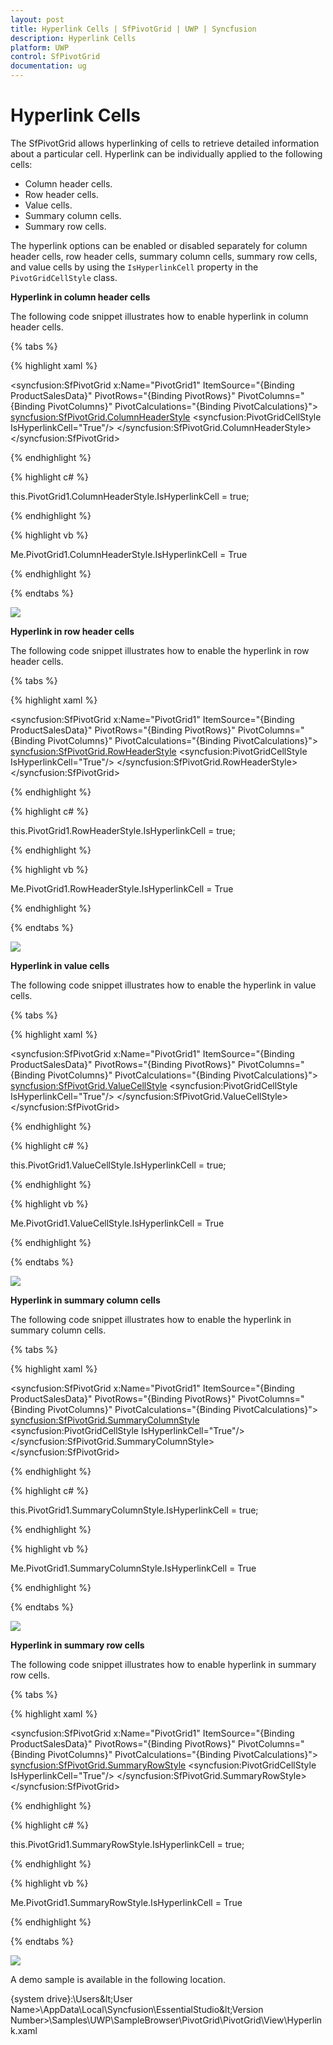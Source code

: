 ```yaml
---
layout: post
title: Hyperlink Cells | SfPivotGrid | UWP | Syncfusion
description: Hyperlink Cells
platform: UWP
control: SfPivotGrid
documentation: ug
---
```


# Hyperlink Cells

The SfPivotGrid allows hyperlinking of cells to retrieve detailed information about a particular cell. Hyperlink can be individually applied to the following cells:

* Column header cells.
* Row header cells.
* Value cells.
* Summary column cells.
* Summary row cells.

The hyperlink options can be enabled or disabled separately for column header cells, row header cells, summary column cells, summary row cells, and value cells by using the `IsHyperlinkCell` property in the `PivotGridCellStyle` class.

**Hyperlink in column header cells**

The following code snippet illustrates how to enable hyperlink in column header cells.

{% tabs %}

{% highlight xaml %}

<syncfusion:SfPivotGrid x:Name="PivotGrid1" ItemSource="{Binding ProductSalesData}" PivotRows="{Binding PivotRows}"
                        PivotColumns="{Binding PivotColumns}" PivotCalculations="{Binding PivotCalculations}">
    <syncfusion:SfPivotGrid.ColumnHeaderStyle>
        <syncfusion:PivotGridCellStyle IsHyperlinkCell="True"/>
    </syncfusion:SfPivotGrid.ColumnHeaderStyle>
</syncfusion:SfPivotGrid>

{% endhighlight %}

{% highlight c# %}

this.PivotGrid1.ColumnHeaderStyle.IsHyperlinkCell = true;

{% endhighlight %}

{% highlight vb %}

Me.PivotGrid1.ColumnHeaderStyle.IsHyperlinkCell = True

{% endhighlight %}

{% endtabs %}

![](Hyperlink-Cells_images/column-header-cell-hyperlink.png)

**Hyperlink in row header cells**

The following code snippet illustrates how to enable the hyperlink in row header cells.

{% tabs %}

{% highlight xaml %}

<syncfusion:SfPivotGrid x:Name="PivotGrid1" ItemSource="{Binding ProductSalesData}" PivotRows="{Binding PivotRows}"
                        PivotColumns="{Binding PivotColumns}" PivotCalculations="{Binding PivotCalculations}">
    <syncfusion:SfPivotGrid.RowHeaderStyle>
        <syncfusion:PivotGridCellStyle IsHyperlinkCell="True"/>
    </syncfusion:SfPivotGrid.RowHeaderStyle>
</syncfusion:SfPivotGrid>

{% endhighlight %}

{% highlight c# %}

this.PivotGrid1.RowHeaderStyle.IsHyperlinkCell = true;

{% endhighlight %}

{% highlight vb %}

Me.PivotGrid1.RowHeaderStyle.IsHyperlinkCell = True

{% endhighlight %}

{% endtabs %}

![](Hyperlink-Cells_images/row-header-cell-hyperlink.png)

**Hyperlink in value cells**

The following code snippet illustrates how to enable the hyperlink in value cells.

{% tabs %}

{% highlight xaml %}

<syncfusion:SfPivotGrid x:Name="PivotGrid1" ItemSource="{Binding ProductSalesData}" PivotRows="{Binding PivotRows}"
                        PivotColumns="{Binding PivotColumns}" PivotCalculations="{Binding PivotCalculations}">
    <syncfusion:SfPivotGrid.ValueCellStyle>
        <syncfusion:PivotGridCellStyle IsHyperlinkCell="True"/>
    </syncfusion:SfPivotGrid.ValueCellStyle>
</syncfusion:SfPivotGrid>

{% endhighlight %}

{% highlight c# %}

this.PivotGrid1.ValueCellStyle.IsHyperlinkCell = true;

{% endhighlight %}

{% highlight vb %}

Me.PivotGrid1.ValueCellStyle.IsHyperlinkCell = True

{% endhighlight %}

{% endtabs %}

![](Hyperlink-Cells_images/value-cell-hyperlink.png)

**Hyperlink in summary column cells**

The following code snippet illustrates how to enable the hyperlink in summary column cells.

{% tabs %}

{% highlight xaml %}

<syncfusion:SfPivotGrid x:Name="PivotGrid1" ItemSource="{Binding ProductSalesData}" PivotRows="{Binding PivotRows}"
                        PivotColumns="{Binding PivotColumns}" PivotCalculations="{Binding PivotCalculations}">
    <syncfusion:SfPivotGrid.SummaryColumnStyle>
        <syncfusion:PivotGridCellStyle IsHyperlinkCell="True"/>
    </syncfusion:SfPivotGrid.SummaryColumnStyle>
</syncfusion:SfPivotGrid>

{% endhighlight %}

{% highlight c# %}

this.PivotGrid1.SummaryColumnStyle.IsHyperlinkCell = true;

{% endhighlight %}

{% highlight vb %}

Me.PivotGrid1.SummaryColumnStyle.IsHyperlinkCell = True

{% endhighlight %}

{% endtabs %}

![](Hyperlink-Cells_images/summary-column-cell-hyperlink.png)

**Hyperlink in summary row cells**

The following code snippet illustrates how to enable hyperlink in summary row cells.

{% tabs %}

{% highlight xaml %}

<syncfusion:SfPivotGrid x:Name="PivotGrid1" ItemSource="{Binding ProductSalesData}" PivotRows="{Binding PivotRows}"
                        PivotColumns="{Binding PivotColumns}" PivotCalculations="{Binding PivotCalculations}">
    <syncfusion:SfPivotGrid.SummaryRowStyle>
        <syncfusion:PivotGridCellStyle IsHyperlinkCell="True"/>
    </syncfusion:SfPivotGrid.SummaryRowStyle>
</syncfusion:SfPivotGrid>

{% endhighlight %}

{% highlight c# %}

this.PivotGrid1.SummaryRowStyle.IsHyperlinkCell = true;

{% endhighlight %}

{% highlight vb %}

Me.PivotGrid1.SummaryRowStyle.IsHyperlinkCell = True

{% endhighlight %}

{% endtabs %}

![](Hyperlink-Cells_images/summary-row-cell-hyperlink.png)

A demo sample is available in the following location.

{system drive}:\Users\&lt;User Name&gt;\AppData\Local\Syncfusion\EssentialStudio\&lt;Version Number&gt;\Samples\UWP\SampleBrowser\PivotGrid\PivotGrid\View\Hyperlink.xaml